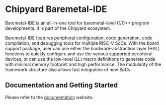 # Chipyard Baremetal-IDE

Baremetal-IDE is an all-in-one tool for baremetal-level C/C++ program developments. It is part of the Chipyard ecosystem.

Baremetal-IDE features peripheral configuration, code generation, code compilation, and debugging tools for multiple RISC-V SoCs. With the board support package, user can use either the hardware-abstraction layer (HAL) functions to quickly configure and use the various supported peripheral devices, or can use the low-level (LL) macro definitions to generate code with minimal memory footprint and high performance. The modularity of the framework structure also allows fast integration of new SoCs. 


## Documentation and Getting Started

Please refer to the [documentation](https://ucb-bar.gitbook.io/chipyard/baremetal-ide/getting-started-with-baremetal-ide) website.
